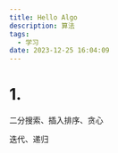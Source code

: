 ```yaml
---
title: Hello Algo
description: 算法
tags:
  - 学习
date: 2023-12-25 16:04:09
---
```

# 1.

二分搜索、插入排序、贪心



迭代、递归